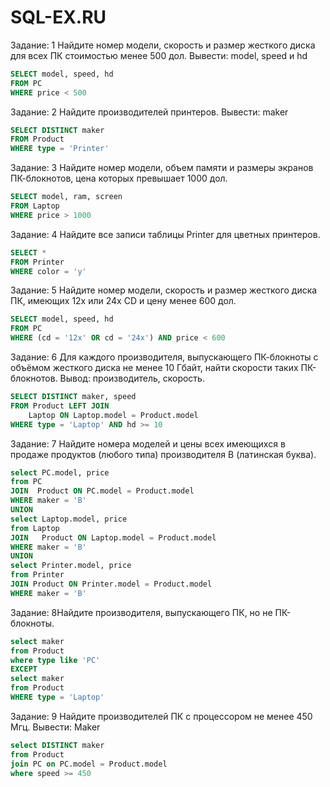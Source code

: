 # SQL-EX.RU

Задание: 1 Найдите номер модели, скорость и размер жесткого диска для всех ПК стоимостью менее 500 дол. Вывести: model, speed и hd

```SQL
SELECT model, speed, hd
FROM PC
WHERE price < 500
```
Задание: 2 Найдите производителей принтеров. Вывести: maker

```SQL
SELECT DISTINCT maker 
FROM Product
WHERE type = 'Printer'
```
Задание: 3 Найдите номер модели, объем памяти и размеры экранов ПК-блокнотов, цена которых превышает 1000 дол.

```SQL
SELECT model, ram, screen
FROM Laptop
WHERE price > 1000
```
Задание: 4 Найдите все записи таблицы Printer для цветных принтеров.

```SQL
SELECT *
FROM Printer
WHERE color = 'y'
```
Задание: 5 Найдите номер модели, скорость и размер жесткого диска ПК, имеющих 12x или 24x CD и цену менее 600 дол.

```SQL
SELECT model, speed, hd
FROM PC
WHERE (cd = '12x' OR cd = '24x') AND price < 600
```
Задание: 6 Для каждого производителя, выпускающего ПК-блокноты c объёмом жесткого диска не менее 10 Гбайт, найти скорости таких ПК-блокнотов. Вывод: производитель, скорость.

```SQL
SELECT DISTINCT maker, speed
FROM Product LEFT JOIN 
	Laptop ON Laptop.model = Product.model
WHERE type = 'Laptop' AND hd >= 10
```
Задание: 7 Найдите номера моделей и цены всех имеющихся в продаже продуктов (любого типа) производителя B (латинская буква).

```SQL
select PC.model, price
from PC
JOIN  Product ON PC.model = Product.model
WHERE maker = 'B' 
UNION
select Laptop.model, price
from Laptop
JOIN   Product ON Laptop.model = Product.model
WHERE maker = 'B' 
UNION
select Printer.model, price
from Printer
JOIN Product ON Printer.model = Product.model
WHERE maker = 'B'
```
Задание: 8Найдите производителя, выпускающего ПК, но не ПК-блокноты.

```SQL
select maker
from Product
where type like 'PC'
EXCEPT 
select maker
from Product
WHERE type = 'Laptop'
```
Задание: 9 Найдите производителей ПК с процессором не менее 450 Мгц. Вывести: Maker

```SQL
select DISTINCT maker
from Product
join PC on PC.model = Product.model
where speed >= 450
```

